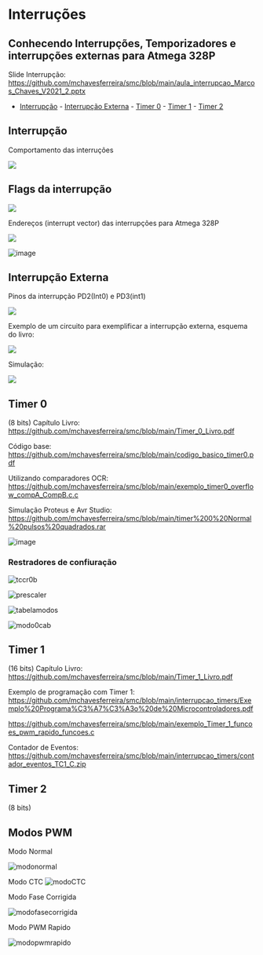 # Interruções 

## Conhecendo Interrupções, Temporizadores e interrupções externas para Atmega 328P


Slide Interrupção:  https://github.com/mchavesferreira/smc/blob/main/aula_interrupcao_Marcos_Chaves_V2021_2.pptx

- [Interrupção](#Interrupção)
        - [Interrupção Externa](#Interrupção-Externa)
        - [Timer 0](#Timer-0)
        - [Timer 1](#Timer-1)
        - [Timer 2](#Timer-2)



## Interrupção

Comportamento das interruções

<img src=https://raw.githubusercontent.com/mchavesferreira/mice/main/interrupcao/imagens/comportamento_interrupcao.png>

## Flags da interrupção

<img src=https://github.com/mchavesferreira/mice/blob/main/interrupcao/imagens/quadro_interrupcoes.png>

Endereços (interrupt vector) das interrupções para Atmega 328P

<img src=https://github.com/mchavesferreira/mice/blob/main/interrupcao/imagens/enderecoes_interrupcao.png>

![image](https://github.com/mchavesferreira/smc/assets/63993080/13bf5292-eb12-4f74-bd2c-d15305f316c0)


## Interrupção Externa

Pinos da interrupção PD2(Int0) e PD3(int1)

<img src=https://github.com/mchavesferreira/mice/blob/main/interrupcao/imagens/pinos_interrupcao_int01.png>

Exemplo de um circuito para exemplificar a interrupção externa, esquema do livro:

<img src=https://github.com/mchavesferreira/mice/blob/main/interrupcao/imagens/int0_livro.png>

Simulação:

<a href=https://wokwi.com/projects/359476742621416449><img src=https://raw.githubusercontent.com/mchavesferreira/mice/main/interrupcao/imagens/esquemasimula.png></a>

## Timer 0
(8 bits)
Capítulo Livro: https://github.com/mchavesferreira/smc/blob/main/Timer_0_Livro.pdf

Código base: https://github.com/mchavesferreira/smc/blob/main/codigo_basico_timer0.pdf

Utilizando comparadores OCR:  https://github.com/mchavesferreira/smc/blob/main/exemplo_timer0_overflow_compA_CompB.c.c

Simulação Proteus e Avr Studio:  https://github.com/mchavesferreira/smc/blob/main/timer%200%20Normal%20pulsos%20quadrados.rar

![image](https://github.com/mchavesferreira/smc/assets/63993080/fb163981-45bb-4f8f-93fd-5db121c46d01)

### Restradores de confiuração

![tccr0b](https://github.com/mchavesferreira/smc/assets/63993080/ed84f7c6-b025-4db3-8af1-99b55cd0291c)

![prescaler](https://github.com/mchavesferreira/smc/assets/63993080/5f65b55f-abdd-41ee-b954-58f20d7b0d47)

![tabelamodos](https://github.com/mchavesferreira/smc/assets/63993080/38752d83-09b6-4912-af42-d5ffa4aa8a4d)

![modo0cab](https://github.com/mchavesferreira/smc/assets/63993080/e89889e4-c70d-4715-86ee-db7647a1f6f5)



## Timer 1
(16 bits)
Capítulo Livro:  https://github.com/mchavesferreira/smc/blob/main/Timer_1_Livro.pdf

Exemplo de programação com Timer 1: 
https://github.com/mchavesferreira/smc/blob/main/interrupcao_timers/Exemplo%20Programa%C3%A7%C3%A3o%20de%20Microcontroladores.pdf

https://github.com/mchavesferreira/smc/blob/main/exemplo_Timer_1_funcoes_pwm_rapido_funcoes.c

Contador de Eventos:  https://github.com/mchavesferreira/smc/blob/main/interrupcao_timers/contador_eventos_TC1_C.zip

## Timer 2
(8 bits)


## Modos PWM

Modo Normal

![modonormal](https://github.com/mchavesferreira/smc/assets/63993080/d2244ba8-da0e-4057-9cdf-629743ba23ae)

Modo CTC
![modoCTC](https://github.com/mchavesferreira/smc/assets/63993080/e1d9e035-3905-4009-aa11-afec8ed4d2e6)


Modo Fase Corrigida

![modofasecorrigida](https://github.com/mchavesferreira/smc/assets/63993080/cd23c178-0296-4996-a6b5-9852a468bf89)


Modo PWM Rapido

![modopwmrapido](https://github.com/mchavesferreira/smc/assets/63993080/5c54a05c-1c7d-40cb-89d8-361ba99ca0ec)




